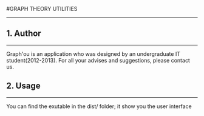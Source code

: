 #GRAPH THEORY UTILITIES

---

## 1. Author

***

Graph'ou is an application who was designed by an undergraduate IT student(2012-2013).
For all your advises and suggestions, please contact us.

## 2. Usage

***

You can find the exutable in the dist/ folder; it show you the user interface